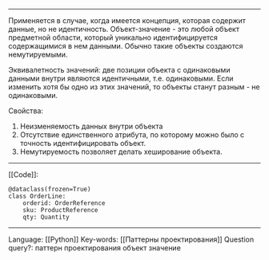 ___
Применяется в случае, когда имеется концепция, которая содержит данные, но не идентичность. Объект-значение - это любой объект предметной области, который уникально идентифицируется содержащимися в нем данными. 
Обычно такие объекты создаются немутируемыми.

Эквивалетность значений: две позиции объекта с одинаковыми данными внутри являются идентичными, т.е. одинаковыми. Если изменить хотя бы одно из этих значений, то объекты станут разным - не одинаковыми. 

Свойства:
1. Неизменяемость данных внутри объекта
2. Отсутствие единственного атрибута, по которому можно было с точность идентифицировать объект. 
3. Немутируемость позволяет делать хеширование объекта. 
___
[[Code]]:
```
@dataclass(frozen=True)
class OrderLine:
	orderid: OrderReference
	sku: ProductReference
	qty: Quantity
```
___
Language: [[Python]]
Key-words:  [[Паттерны проектирования]]
Question query?: паттерн проектирования объект значение